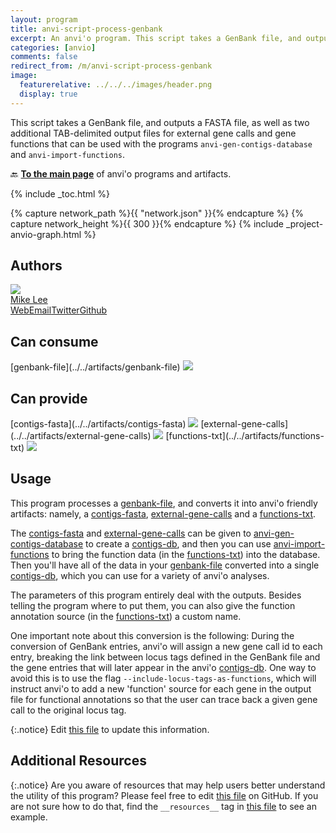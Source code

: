 ```yaml
---
layout: program
title: anvi-script-process-genbank
excerpt: An anvi'o program. This script takes a GenBank file, and outputs a FASTA file, as well as two additional TAB-delimited output files for external gene calls and gene functions that can be used with the programs `anvi-gen-contigs-database` and `anvi-import-functions`.
categories: [anvio]
comments: false
redirect_from: /m/anvi-script-process-genbank
image:
  featurerelative: ../../../images/header.png
  display: true
---
```


This script takes a GenBank file, and outputs a FASTA file, as well as two additional TAB-delimited output files for external gene calls and gene functions that can be used with the programs `anvi-gen-contigs-database` and `anvi-import-functions`.

🔙 **[To the main page](../../)** of anvi'o programs and artifacts.


{% include _toc.html %}
<div id="svg" class="subnetwork"></div>
{% capture network_path %}{{ "network.json" }}{% endcapture %}
{% capture network_height %}{{ 300 }}{% endcapture %}
{% include _project-anvio-graph.html %}


## Authors

<div class="anvio-person"><div class="anvio-person-info"><div class="anvio-person-photo"><img class="anvio-person-photo-img" src="../../images/authors/AstrobioMike.jpg" /></div><div class="anvio-person-info-box"><a href="/people/astrobiomike" target="_blank"><span class="anvio-person-name">Mike Lee</span></a><div class="anvio-person-social-box"><a href="https://astrobiomike.github.io/research" class="person-social" target="_blank"><i class="fa fa-fw fa-home"></i>Web</a><a href="mailto:michael.lee0517@gmail.com" class="person-social" target="_blank"><i class="fa fa-fw fa-envelope-square"></i>Email</a><a href="http://twitter.com/AstrobioMike" class="person-social" target="_blank"><i class="fa fa-fw fa-twitter-square"></i>Twitter</a><a href="http://github.com/astrobiomike" class="person-social" target="_blank"><i class="fa fa-fw fa-github"></i>Github</a></div></div></div></div>



## Can consume


<p style="text-align: left" markdown="1"><span class="artifact-r">[genbank-file](../../artifacts/genbank-file) <img src="../../images/icons/TXT.png" class="artifact-icon-mini" /></span></p>


## Can provide


<p style="text-align: left" markdown="1"><span class="artifact-p">[contigs-fasta](../../artifacts/contigs-fasta) <img src="../../images/icons/FASTA.png" class="artifact-icon-mini" /></span> <span class="artifact-p">[external-gene-calls](../../artifacts/external-gene-calls) <img src="../../images/icons/TXT.png" class="artifact-icon-mini" /></span> <span class="artifact-p">[functions-txt](../../artifacts/functions-txt) <img src="../../images/icons/TXT.png" class="artifact-icon-mini" /></span></p>


## Usage


This program processes a <span class="artifact-n">[genbank-file](/help/main/artifacts/genbank-file)</span>, and converts it into anvi'o friendly artifacts: namely, a <span class="artifact-n">[contigs-fasta](/help/main/artifacts/contigs-fasta)</span>, <span class="artifact-n">[external-gene-calls](/help/main/artifacts/external-gene-calls)</span> and a <span class="artifact-n">[functions-txt](/help/main/artifacts/functions-txt)</span>.

The <span class="artifact-n">[contigs-fasta](/help/main/artifacts/contigs-fasta)</span> and <span class="artifact-n">[external-gene-calls](/help/main/artifacts/external-gene-calls)</span> can be given to <span class="artifact-p">[anvi-gen-contigs-database](/help/main/programs/anvi-gen-contigs-database)</span> to create a <span class="artifact-n">[contigs-db](/help/main/artifacts/contigs-db)</span>, and then you can use <span class="artifact-p">[anvi-import-functions](/help/main/programs/anvi-import-functions)</span> to bring the function data (in the <span class="artifact-n">[functions-txt](/help/main/artifacts/functions-txt)</span>) into the database. Then you'll have all of the data in your <span class="artifact-n">[genbank-file](/help/main/artifacts/genbank-file)</span> converted into a single <span class="artifact-n">[contigs-db](/help/main/artifacts/contigs-db)</span>, which you can use for a variety of anvi'o analyses.

The parameters of this program entirely deal with the outputs. Besides telling the program where to put them, you can also give the function annotation source (in the <span class="artifact-n">[functions-txt](/help/main/artifacts/functions-txt)</span>) a custom name.

One important note about this conversion is the following: During the conversion of GenBank entries, anvi'o will assign a new gene call id to each entry, breaking the link between locus tags defined in the GenBank file and the gene entries that will later appear in the anvi'o <span class="artifact-n">[contigs-db](/help/main/artifacts/contigs-db)</span>. One way to avoid this is to use the flag `--include-locus-tags-as-functions`, which will instruct anvi'o to add a new 'function' source for each gene in the output file for functional annotations so that the user can trace back a given gene call to the original locus tag.

{:.notice}
Edit [this file](https://github.com/merenlab/anvio/tree/master/anvio/docs/programs/anvi-script-process-genbank.md) to update this information.


## Additional Resources



{:.notice}
Are you aware of resources that may help users better understand the utility of this program? Please feel free to edit [this file](https://github.com/merenlab/anvio/tree/master/bin/anvi-script-process-genbank) on GitHub. If you are not sure how to do that, find the `__resources__` tag in [this file](https://github.com/merenlab/anvio/blob/master/bin/anvi-interactive) to see an example.
